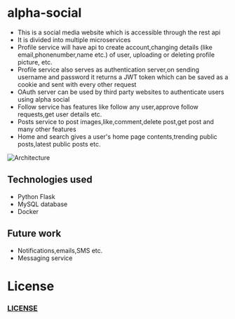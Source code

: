 # alpha-social
- This is a social media website which is accessible through the rest api 
- It is divided into multiple microservices 
- Profile service will have api to create account,changing details (like email,phonenumber,name etc.)  of user, uploading or deleting profile picture, etc.
- Profile service also serves as authentication server,on sending username and password it returns a JWT token which can be saved as a cookie and sent with every other request
- OAuth server can be used by third party websites to authenticate users using alpha social
- Follow service has features like follow any user,approve follow requests,get user details etc.
- Posts service to post images,like,comment,delete post,get post and many other features
- Home and search gives a user's home page contents,trending public posts,latest public posts etc.

![Architecture](https://user-images.githubusercontent.com/30742449/60392061-ac607100-9b19-11e9-9fb6-02a6a43cfbae.jpg)


## Technologies used
- Python Flask
- MySQL database
- Docker

## Future work
- Notifications,emails,SMS etc.
- Messaging service 


# License

### [LICENSE](./LICENSE)
